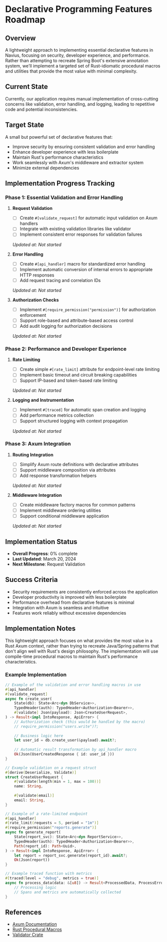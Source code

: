 # Declarative Programming Features Roadmap

## Overview
A lightweight approach to implementing essential declarative features in Navius, focusing on security, developer experience, and performance. Rather than attempting to recreate Spring Boot's extensive annotation system, we'll implement a targeted set of Rust-idiomatic procedural macros and utilities that provide the most value with minimal complexity.

## Current State
Currently, our application requires manual implementation of cross-cutting concerns like validation, error handling, and logging, leading to repetitive code and potential inconsistencies.

## Target State
A small but powerful set of declarative features that:
- Improve security by ensuring consistent validation and error handling
- Enhance developer experience with less boilerplate
- Maintain Rust's performance characteristics
- Work seamlessly with Axum's middleware and extractor system
- Minimize external dependencies

## Implementation Progress Tracking

### Phase 1: Essential Validation and Error Handling
1. **Request Validation**
   - [ ] Create `#[validate_request]` for automatic input validation on Axum handlers
   - [ ] Integrate with existing validation libraries like validator
   - [ ] Implement consistent error responses for validation failures
   
   *Updated at: Not started*

2. **Error Handling**
   - [ ] Create `#[api_handler]` macro for standardized error handling
   - [ ] Implement automatic conversion of internal errors to appropriate HTTP responses
   - [ ] Add request tracing and correlation IDs
   
   *Updated at: Not started*

3. **Authorization Checks**
   - [ ] Implement `#[require_permission("permission")]` for authorization enforcement
   - [ ] Support role-based and attribute-based access control
   - [ ] Add audit logging for authorization decisions
   
   *Updated at: Not started*

### Phase 2: Performance and Developer Experience 
1. **Rate Limiting**
   - [ ] Create simple `#[rate_limit]` attribute for endpoint-level rate limiting
   - [ ] Implement basic timeout and circuit breaking capabilities
   - [ ] Support IP-based and token-based rate limiting
   
   *Updated at: Not started*

2. **Logging and Instrumentation**
   - [ ] Implement `#[traced]` for automatic span creation and logging
   - [ ] Add performance metrics collection
   - [ ] Support structured logging with context propagation
   
   *Updated at: Not started*

### Phase 3: Axum Integration
1. **Routing Integration**
   - [ ] Simplify Axum route definitions with declarative attributes
   - [ ] Support middleware composition via attributes
   - [ ] Add response transformation helpers
   
   *Updated at: Not started*

2. **Middleware Integration**
   - [ ] Create middleware factory macros for common patterns
   - [ ] Implement middleware ordering utilities
   - [ ] Support conditional middleware application
   
   *Updated at: Not started*

## Implementation Status
- **Overall Progress**: 0% complete
- **Last Updated**: March 20, 2024
- **Next Milestone**: Request Validation

## Success Criteria
- Security requirements are consistently enforced across the application
- Developer productivity is improved with less boilerplate
- Performance overhead from declarative features is minimal
- Integration with Axum is seamless and intuitive
- Features work reliably without excessive dependencies

## Implementation Notes
This lightweight approach focuses on what provides the most value in a Rust Axum context, rather than trying to recreate Java/Spring patterns that don't align well with Rust's design philosophy. The implementation will use compile-time procedural macros to maintain Rust's performance characteristics.

### Example Implementation

```rust
// Example of the validation and error handling macros in use
#[api_handler]
#[validate_request]
async fn create_user(
    State(db): State<Arc<dyn DbService>>,
    TypedHeader(auth): TypedHeader<Authorization<Bearer>>,
    #[validate] Json(payload): Json<CreateUserRequest>,
) -> Result<impl IntoResponse, ApiError> {
    // Authorization check (this would be handled by the macro)
    // require_permission("users.write")?;
    
    // Business logic here
    let user_id = db.create_user(&payload).await?;
    
    // Automatic result transformation by api_handler macro
    Ok(Json(UserCreatedResponse { id: user_id }))
}

// Example validation on a request struct
#[derive(Deserialize, Validate)]
struct CreateUserRequest {
    #[validate(length(min = 1, max = 100))]
    name: String,
    
    #[validate(email)]
    email: String,
}

// Example of a rate-limited endpoint
#[api_handler]
#[rate_limit(requests = 5, period = "1m")]
#[require_permission("reports.generate")]
async fn generate_report(
    State(report_svc): State<Arc<dyn ReportService>>,
    TypedHeader(auth): TypedHeader<Authorization<Bearer>>,
    Path(report_id): Path<Uuid>,
) -> Result<impl IntoResponse, ApiError> {
    let report = report_svc.generate(report_id).await?;
    Ok(Json(report))
}

// Example traced function with metrics
#[traced(level = "debug", metrics = true)]
async fn process_data(data: &[u8]) -> Result<ProcessedData, ProcessError> {
    // Processing logic
    // Spans and metrics are automatically collected
}
```

## References
- [Axum Documentation](https://docs.rs/axum/latest/axum/)
- [Rust Procedural Macros](https://doc.rust-lang.org/reference/procedural-macros.html)
- [Validator Crate](https://docs.rs/validator/latest/validator/) 